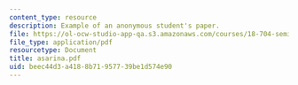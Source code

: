 ```yaml
---
content_type: resource
description: Example of an anonymous student's paper.
file: https://ol-ocw-studio-app-qa.s3.amazonaws.com/courses/18-704-seminar-in-algebra-and-number-theory-rational-points-on-elliptic-curves-fall-2004/beec44d3a4188b71957739be1d574e90_asarina.pdf
file_type: application/pdf
resourcetype: Document
title: asarina.pdf
uid: beec44d3-a418-8b71-9577-39be1d574e90
---
```

